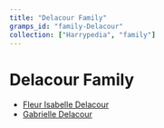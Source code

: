```yaml
---
title: "Delacour Family"
gramps_id: "family-Delacour"
collection: ["Harrypedia", "family"]
---
```


# Delacour Family

- [Fleur Isabelle Delacour](</Harrypedia/people/Delacour/Fleur Isabelle/>)
- [Gabrielle Delacour](/Harrypedia/people/Delacour/Gabrielle/)
